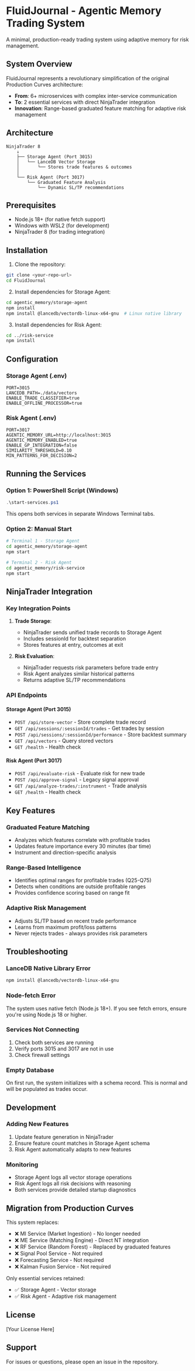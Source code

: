 # FluidJournal - Agentic Memory Trading System

A minimal, production-ready trading system using adaptive memory for risk management.

## System Overview

FluidJournal represents a revolutionary simplification of the original Production Curves architecture:
- **From**: 6+ microservices with complex inter-service communication
- **To**: 2 essential services with direct NinjaTrader integration
- **Innovation**: Range-based graduated feature matching for adaptive risk management

## Architecture

```
NinjaTrader 8
    ↓
    ├── Storage Agent (Port 3015)
    │   └── LanceDB Vector Storage
    │       └── Stores trade features & outcomes
    │
    └── Risk Agent (Port 3017)
        └── Graduated Feature Analysis
            └── Dynamic SL/TP recommendations
```

## Prerequisites

- Node.js 18+ (for native fetch support)
- Windows with WSL2 (for development)
- NinjaTrader 8 (for trading integration)

## Installation

1. Clone the repository:
```bash
git clone <your-repo-url>
cd FluidJournal
```

2. Install dependencies for Storage Agent:
```bash
cd agentic_memory/storage-agent
npm install
npm install @lancedb/vectordb-linux-x64-gnu  # Linux native library
```

3. Install dependencies for Risk Agent:
```bash
cd ../risk-service
npm install
```

## Configuration

### Storage Agent (.env)
```env
PORT=3015
LANCEDB_PATH=./data/vectors
ENABLE_TRADE_CLASSIFIER=true
ENABLE_OFFLINE_PROCESSOR=true
```

### Risk Agent (.env)
```env
PORT=3017
AGENTIC_MEMORY_URL=http://localhost:3015
AGENTIC_MEMORY_ENABLED=true
ENABLE_GP_INTEGRATION=false
SIMILARITY_THRESHOLD=0.10
MIN_PATTERNS_FOR_DECISION=2
```

## Running the Services

### Option 1: PowerShell Script (Windows)
```powershell
.\start-services.ps1
```
This opens both services in separate Windows Terminal tabs.

### Option 2: Manual Start
```bash
# Terminal 1 - Storage Agent
cd agentic_memory/storage-agent
npm start

# Terminal 2 - Risk Agent  
cd agentic_memory/risk-service
npm start
```

## NinjaTrader Integration

### Key Integration Points

1. **Trade Storage**: 
   - NinjaTrader sends unified trade records to Storage Agent
   - Includes sessionId for backtest separation
   - Stores features at entry, outcomes at exit

2. **Risk Evaluation**:
   - NinjaTrader requests risk parameters before trade entry
   - Risk Agent analyzes similar historical patterns
   - Returns adaptive SL/TP recommendations

### API Endpoints

#### Storage Agent (Port 3015)
- `POST /api/store-vector` - Store complete trade record
- `GET /api/sessions/:sessionId/trades` - Get trades by session
- `POST /api/sessions/:sessionId/performance` - Store backtest summary
- `GET /api/vectors` - Query stored vectors
- `GET /health` - Health check

#### Risk Agent (Port 3017)
- `POST /api/evaluate-risk` - Evaluate risk for new trade
- `POST /api/approve-signal` - Legacy signal approval
- `GET /api/analyze-trades/:instrument` - Trade analysis
- `GET /health` - Health check

## Key Features

### Graduated Feature Matching
- Analyzes which features correlate with profitable trades
- Updates feature importance every 30 minutes (bar time)
- Instrument and direction-specific analysis

### Range-Based Intelligence
- Identifies optimal ranges for profitable trades (Q25-Q75)
- Detects when conditions are outside profitable ranges
- Provides confidence scoring based on range fit

### Adaptive Risk Management
- Adjusts SL/TP based on recent trade performance
- Learns from maximum profit/loss patterns
- Never rejects trades - always provides risk parameters

## Troubleshooting

### LanceDB Native Library Error
```bash
npm install @lancedb/vectordb-linux-x64-gnu
```

### Node-fetch Error
The system uses native fetch (Node.js 18+). If you see fetch errors, ensure you're using Node.js 18 or higher.

### Services Not Connecting
1. Check both services are running
2. Verify ports 3015 and 3017 are not in use
3. Check firewall settings

### Empty Database
On first run, the system initializes with a schema record. This is normal and will be populated as trades occur.

## Development

### Adding New Features
1. Update feature generation in NinjaTrader
2. Ensure feature count matches in Storage Agent schema
3. Risk Agent automatically adapts to new features

### Monitoring
- Storage Agent logs all vector storage operations
- Risk Agent logs all risk decisions with reasoning
- Both services provide detailed startup diagnostics

## Migration from Production Curves

This system replaces:
- ❌ MI Service (Market Ingestion) - No longer needed
- ❌ ME Service (Matching Engine) - Direct NT integration
- ❌ RF Service (Random Forest) - Replaced by graduated features
- ❌ Signal Pool Service - Not required
- ❌ Forecasting Service - Not required
- ❌ Kalman Fusion Service - Not required

Only essential services retained:
- ✅ Storage Agent - Vector storage
- ✅ Risk Agent - Adaptive risk management

## License

[Your License Here]

## Support

For issues or questions, please open an issue in the repository.